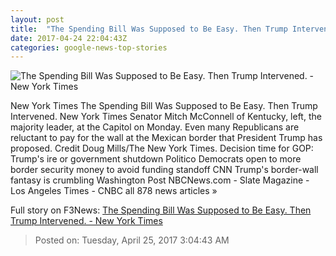 ```yaml
---
layout: post
title:  "The Spending Bill Was Supposed to Be Easy. Then Trump Intervened. - New York Times"
date: 2017-04-24 22:04:43Z
categories: google-news-top-stories
---
```


![The Spending Bill Was Supposed to Be Easy. Then Trump Intervened. - New York Times](https://static01.nyt.com/images/2017/04/25/us/25cong/25cong-facebookJumbo.jpg)

New York Times The Spending Bill Was Supposed to Be Easy. Then Trump Intervened. New York Times Senator Mitch McConnell of Kentucky, left, the majority leader, at the Capitol on Monday. Even many Republicans are reluctant to pay for the wall at the Mexican border that President Trump has proposed. Credit Doug Mills/The New York Times. Decision time for GOP: Trump's ire or government shutdown Politico Democrats open to more border security money to avoid funding standoff CNN Trump's border-wall fantasy is crumbling Washington Post NBCNews.com - Slate Magazine - Los Angeles Times - CNBC all 878 news articles »


Full story on F3News: [The Spending Bill Was Supposed to Be Easy. Then Trump Intervened. - New York Times](http://www.f3nws.com/n/fbb4aC)

> Posted on: Tuesday, April 25, 2017 3:04:43 AM
